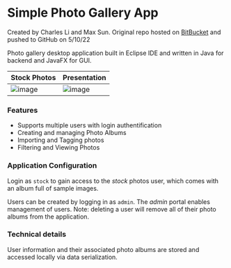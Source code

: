 # Simple Photo Gallery App

Created by Charles Li and Max Sun. Original repo hosted on [BitBucket](https://bitbucket.org/ms2814/photos-55.git) and pushed to GitHub on 5/10/22

Photo gallery desktop application built in Eclipse IDE and written in Java for backend and JavaFX for GUI.

| Stock Photos | Presentation
---------------|--------------
![image](https://user-images.githubusercontent.com/50348516/167721807-88e7b18a-2143-42da-aada-35900345fc8a.png) | ![image](https://user-images.githubusercontent.com/50348516/167721887-d9a1c7ea-022f-438a-8793-434b24fad62f.png)


### Features

- Supports multiple users with login authentification
- Creating and managing Photo Albums
- Importing and Tagging photos
- Filtering and Viewing Photos

### Application Configuration

Login as `stock` to gain access to the *stock* photos user, which comes with an album full of sample images.

Users can be created by logging in as `admin`. The *admin* portal enables management of users. Note: deleting a user will remove all of their photo albums from the application.

### Technical details

User information and their associated photo albums are stored and accessed locally via data serialization. 

